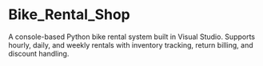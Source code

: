 # Bike_Rental_Shop
A console-based Python bike rental system built in Visual Studio. Supports hourly, daily, and weekly rentals with inventory tracking, return billing, and discount handling.

